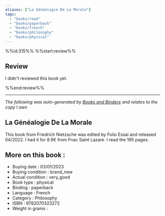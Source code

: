 ```yaml
---
aliases: ["La Généalogie De La Morale"] 
tags: 
  - "books/read" 
  - "books/paperback" 
  - "books/french"
  - "books/philosophy"
  - "books/physical"
---
```

%%id:315%%
%%start:review%%
## Review
I didn't reviewed this book yet. 

%%end:review%%

---
_The following was auto-generated by [Books and Binders](Books%20and%20Binders.md) and relates to the copy I own_
## La Généalogie De La Morale
This book from Friedrich Nietzsche was edited by Folio Essai and released 04/2022. I had it for 8.9€ from Fnac Saint Lazare. I read the 195 pages.

## More on this book :
- Buying date : 03/01/2023
- Buying condition : brand_new
- Actual condition : very_good
- Book type : physical
- Binding : paperback
- Language : French
- Category : Philosophy
- ISBN : 9782070323272
- Weight in grams : 
